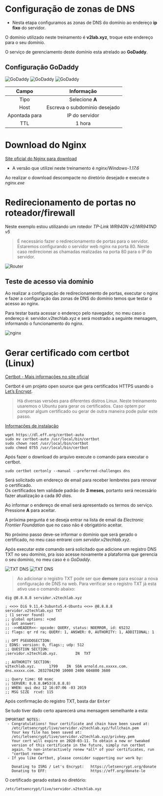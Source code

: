 # Configuração de zonas de DNS

- Nesta etapa configuramos as zonas de DNS do domínio ao endereço **ip fixo** do servidor.

O domínio utilizado neste treinamento é **v2lab.xyz**, troque este endereço para o seu domínio.

O serviço de gerenciamento deste domínio esta atrelado ao **GoDaddy**.

## Configuração GoDaddy

![GoDaddy](godaddy-dns.png)
![GoDaddy](godaddy-dns-add.png)
![GoDaddy](godaddy-dns-ip.png)

|     Campo     |          Informação           |
| :-----------: | :---------------------------: |
|     Tipo      |        Selecione **A**        |
|     Host      | Escreva o subdominio desejado |
| Apontada para |        IP do servidor         |
|      TTL      |            1 hora             |

# Download do Nginx

[Site oficial do Nginx para download](https://nginx.org/en/download.html)

- A versão que utilizei neste treinamento é _nginx/Windows-1.17.6_

Ao realizar o download descompacte no diretório desejado e execute o _nginx.exe_

# Redirecionamento de portas no roteador/firewall

Neste exemplo estou utilizando um rotedor _TP-Link WR940N v2/WR941ND v5_

> É necessário fazer o redirecionamento de portas para o servidor.
> Estaremos configurando o servidor web nginx na porta 80.
> Neste caso redirecionei as chamadas realizadas na porta 80 para o IP do servidor.

![Router](router.png)

## Teste de acesso via domínio

Ao realizar a configuração de redirecionamento de portas, executar o nginx e fazer a configuração das zonas de DNS do domínio temos que testar o acesso ao nginx.

Para testar basta acessar o endereço pelo navegador, no meu caso o endereço é: servidor.v2techlab.xyz e será mostrado a seguinte mensagem, informando o funcionamento do nginx.

![nginx](nginx.png)

# Gerar certificado com certbot (Linux)

[Certbot - Mais informações no site oficial](https://certbot.eff.org/)

Certbot é um projeto open source que gera certificados HTTPS usando o [Let’s Encrypt](https://letsencrypt.org/).

> Há diversas versões para diferentes distros Linux. Neste treinamento usaremos o Ubuntu para gerar os certificados. Caso optem por comprar algum certificado ou gerar de outra maneira pode pular este passo.

[Informações de instalação](https://certbot.eff.org/lets-encrypt/ubuntuother-nginx)

```shell
wget https://dl.eff.org/certbot-auto
sudo mv certbot-auto /usr/local/bin/certbot
sudo chown root /usr/local/bin/certbot
sudo chmod 0755 /usr/local/bin/certbot
```

Após fazer o download do arquivo execute o comando para executar o certbot.

```shell
sudo certbot certonly --manual --preferred-challenges dns
```

Será solicitado um endereço de email para receber lembretes para renovar o certificado. <br>
Os certificados tem validade padrão de **3 meses**, portanto será necessário fazer atualização a cada _90 dias_.

Ao informar o endereço de email será apresentado os termos do serviço. Pressione **A** para aceitar.

A próxima pergunta é se deseja entrar na lista de email da _Electronic Frontier Foundation_ que no caso não é obrigatório aceitar.

No próximo passo deve-se informar o domínio que será gerado o certificado, no meu caso entrarei com _servidor.v2techlab.xyz_.

Após executar este comando será solicitado que adicione um registro DNS TXT no seu domínio, pra isso acesse novamente a plataforma que gerencia o seu domínio, no meu caso é o _GoDaddy_.

![TXT DNS](txt-dns.png)
![TXT DNS](godaddy-txt.png)

> Ao adicionar o registro TXT pode ser que **demore** para escoar a nova configuração de DNS na web. Para verificar se o registro TXT já esta ativo use o comando abaixo:

```shell
dig @8.8.8.8 servidor.v2techlab.xyz
```

```shell
; <<>> DiG 9.11.4-3ubuntu5.4-Ubuntu <<>> @8.8.8.8 servidor.v2techlab.xyz TXT
; (1 server found)
;; global options: +cmd
;; Got answer:
;; ->>HEADER<<- opcode: QUERY, status: NOERROR, id: 65232
;; flags: qr rd ra; QUERY: 1, ANSWER: 0, AUTHORITY: 1, ADDITIONAL: 1

;; OPT PSEUDOSECTION:
; EDNS: version: 0, flags:; udp: 512
;; QUESTION SECTION:
;servidor.v2techlab.xyz.		IN	TXT

;; AUTHORITY SECTION:
v2techlab.xyz.		1799	IN	SOA	arnold.ns.xxxxx.com. dns.xxxxx.com. 2032784290 10000 2400 604800 3600

;; Query time: 60 msec
;; SERVER: 8.8.8.8#53(8.8.8.8)
;; WHEN: qui dez 12 16:07:06 -03 2019
;; MSG SIZE  rcvd: 115

```

Após confirmação do registro TXT, basta dar <kbd>Enter</kbd>

Se tudo tiver dado certo aparecerá uma mensagem semelhante a esta:

```shell
IMPORTANT NOTES:
 - Congratulations! Your certificate and chain have been saved at:
   /etc/letsencrypt/live/servidor.v2techlab.xyz/fullchain.pem
   Your key file has been saved at:
   /etc/letsencrypt/live/servidor.v2techlab.xyz/privkey.pem
   Your cert will expire on 2020-03-11. To obtain a new or tweaked
   version of this certificate in the future, simply run certbot
   again. To non-interactively renew *all* of your certificates, run
   "certbot renew"
 - If you like Certbot, please consider supporting our work by:

   Donating to ISRG / Let's Encrypt:   https://letsencrypt.org/donate
   Donating to EFF:                    https://eff.org/donate-le

```

O certificado gerado estará no diretório:

```shell
/etc/letsencrypt/live/servidor.v2techlab.xyz
```